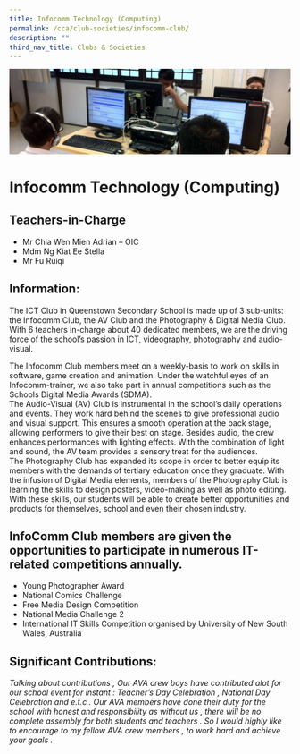 ```yaml
---
title: Infocomm Technology (Computing)
permalink: /cca/club-societies/infocomm-club/
description: ""
third_nav_title: Clubs & Societies
---
```

![](/images/CCA/infocommclub.jpg)

Infocomm Technology (Computing)
================================

**Teachers-in-Charge**
----------------------

*   Mr Chia Wen Mien Adrian – OIC
*   Mdm Ng Kiat Ee Stella
*   Mr Fu Ruiqi

**Information:**
----------------

The ICT Club in Queenstown Secondary School is made up of 3 sub-units: the Infocomm Club, the AV Club and the Photography & Digital Media Club. With 6 teachers in-charge about 40 dedicated members, we are the driving force of the school’s passion in ICT, videography, photography and audio-visual.

The Infocomm Club members meet on a weekly-basis to work on skills in software, game creation and animation. Under the watchful eyes of an Infocomm-trainer, we also take part in annual competitions such as the Schools Digital Media Awards (SDMA).  
The Audio-Visual (AV) Club is instrumental in the school’s daily operations and events. They work hard behind the scenes to give professional audio and visual support. This ensures a smooth operation at the back stage, allowing performers to give their best on stage. Besides audio, the crew enhances performances with lighting effects. With the combination of light and sound, the AV team provides a sensory treat for the audiences.  
The Photography Club has expanded its scope in order to better equip its members with the demands of tertiary education once they graduate. With the infusion of Digital Media elements, members of the Photography Club is learning the skills to design posters, video-making as well as photo editing. With these skills, our students will be able to create better opportunities and products for themselves, school and even their chosen industry.

**InfoComm Club members are given the opportunities to participate in numerous IT-related competitions annually.**
------------------------------------------------------------------------------------------------------------------

*   Young Photographer Award
*   National Comics Challenge
*   Free Media Design Competition
*   National Media Challenge 2
*   International IT Skills Competition organised by University of New South Wales, Australia

**Significant Contributions:**
------------------------------

_Talking about contributions , Our AVA crew boys have contributed alot for our school event for instant : Teacher’s Day Celebration , National Day Celebration and e.t.c . Our AVA members have done their duty for the school with honest and responsibility as without us , there will be no complete assembly for both students and teachers . So I would highly like to encourage to my fellow AVA crew members , to work hard and achieve your goals ._